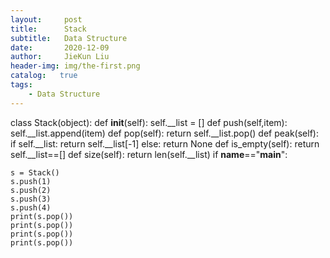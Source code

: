 ```yaml
---
layout:     post
title:      Stack
subtitle:   Data Structure
date:       2020-12-09
author:     JieKun Liu
header-img: img/the-first.png
catalog:   true
tags:
    - Data Structure
---
```



class Stack(object):
  def __init__(self):
    self.__list = []
  def push(self,item):
    self.__list.append(item)
  def pop(self):
    return self.__list.pop()
  def peak(self):
    if self.__list:
      return self.__list[-1]
    else:
      return None
    def is_empty(self):
      return self.__list==[]
    def size(self):
      return len(self.__list)
if __name__=="__main__":

    s = Stack()
    s.push(1)
    s.push(2)
    s.push(3)
    s.push(4)
    print(s.pop())
    print(s.pop())
    print(s.pop())
    print(s.pop())
